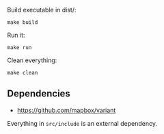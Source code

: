 Build executable in dist/:
```
make build
```

Run it:
```
make run
```

Clean everything:
```
make clean
```

## Dependencies

* https://github.com/mapbox/variant

Everything in `src/include` is an external dependency.
